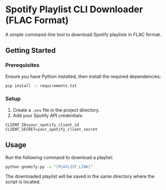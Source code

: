 # Spotify Playlist CLI Downloader (FLAC Format)

A simple command-line tool to download Spotify playlists in FLAC format.

## Getting Started

### Prerequisites

Ensure you have Python installed, then install the required dependencies:

```sh
pip install -r requirements.txt
```

### Setup

1. Create a `.env` file in the project directory.
2. Add your Spotify API credentials:

```
CLIENT_ID=your_spotify_client_id
CLIENT_SECRET=your_spotify_client_secret
```

## Usage

Run the following command to download a playlist:

```sh
python gnomify.py -u "[PLAYLIST_LINK]"
```

The downloaded playlist will be saved in the same directory where the script is located.



